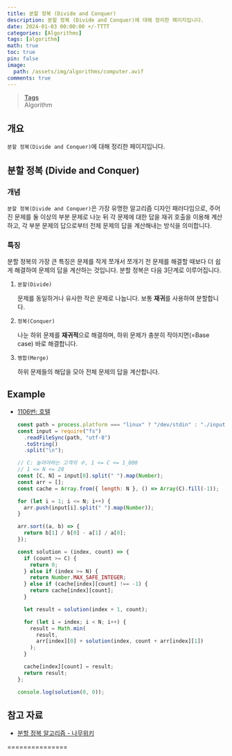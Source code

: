 ```yaml
---
title: 분할 정복 (Divide and Conquer)
description: 분할 정복 (Divide and Conquer)에 대해 정리한 페이지입니다.
date: 2024-01-03 00:00:00 +/-TTTT
categories: [Algorithms]
tags: [algorithm]
math: true
toc: true
pin: false
image:
  path: /assets/img/algorithms/computer.avif
comments: true
---
```


<blockquote class="prompt-info"><p><strong><u>Tags</u></strong> <br />
Algorithm</p></blockquote>

## 개요

`분할 정복(Divide and Conquer)`에 대해 정리한 페이지입니다.

## 분할 정복 (Divide and Conquer)

### 개념

`분할 정복(Divide and Conquer)`은 가장 유명한 알고리즘 디자인 패러다임으로, 주어진 문제를 둘 이상의 부분 문제로 나눈 뒤 각 문제에 대한 답을 재귀 호출을 이용해 계산하고, 각 부분 문제의 답으로부터 전체 문제의 답을 계산해내는 방식을 의미합니다.

### 특징

분할 정복의 가장 큰 특징은 문제를 작게 쪼개서 쪼개기 전 문제를 해결할 때보다 더 쉽게 해결하여 문제의 답을 계산하는 것입니다. 분할 정복은 다음 3단계로 이루어집니다.

1. `분할(Divide)`

   문제를 동일하거나 유사한 작은 문제로 나눕니다. 보통 <b>재귀</b>를 사용하여 분할합니다.

2. `정복(Conquer)`

   나눈 하위 문제를 <b>재귀적</b>으로 해결하며, 하위 문제가 충분히 작아지면(=Base case) 바로 해결합니다.

3. `병합(Merge)`

   하위 문제들의 해답을 모아 전체 문제의 답을 계산합니다.

## Example

- <a href="https://www.acmicpc.net/problem/1106" target="_blank">1106번: 호텔</a>

  ```javascript
  const path = process.platform === "linux" ? "/dev/stdin" : "./input.txt";
  const input = require("fs")
    .readFileSync(path, "utf-8")
    .toString()
    .split("\n");

  // C: 늘려야하는 고객의 수, 1 <= C <= 1_000
  // 1 <= N <= 20
  const [C, N] = input[0].split(" ").map(Number);
  const arr = [];
  const cache = Array.from({ length: N }, () => Array(C).fill(-1));

  for (let i = 1; i <= N; i++) {
    arr.push(input[i].split(" ").map(Number));
  }

  arr.sort((a, b) => {
    return b[1] / b[0] - a[1] / a[0];
  });

  const solution = (index, count) => {
    if (count >= C) {
      return 0;
    } else if (index >= N) {
      return Number.MAX_SAFE_INTEGER;
    } else if (cache[index][count] !== -1) {
      return cache[index][count];
    }

    let result = solution(index + 1, count);

    for (let i = index; i < N; i++) {
      result = Math.min(
        result,
        arr[index][0] + solution(index, count + arr[index][1])
      );
    }

    cache[index][count] = result;
    return result;
  };

  console.log(solution(0, 0));
  ```

## 참고 자료

- <a href="https://namu.wiki/w/분할%20정복%20알고리즘?from=분할%20정복" target="_blank">분할 정복 알고리즘 - 나무위키</a>

===============
